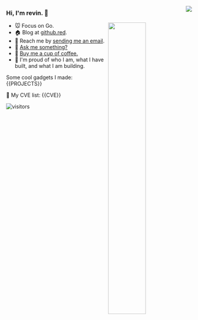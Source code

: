 <a href="https://busy.moe/"><img align="right" src="https://busy.moe/badges/2?style=for-the-badge"/></a>

### Hi, I'm **revin**. 👋

<a href="https://github.com/saveworks?tab=repositories">
  <img align="right" src="https://github-readme-stats.vercel.app/api?username=saveworks&show_icons=true&title_color=000&icon_color=0099ff&text_color=000&bg_color=ffffff&hide_border=true#gh-light-mode-only" width="45%" />
</a>

- 🐭 Focus on Go.
- 🏠 Blog at [github.red]().
- 📩 Reach me by [sending me an email](mailto:).
- 💬 [Ask me something?](https://box.n3ko.co/_/revin)
- 🤤 [Buy me a cup of coffee.](https://github.com/sponsors/saveworks/)
- 💫 I'm proud of who I am, what I have built, and what I am building.

Some cool gadgets I made:
{{PROJECTS}}

🎯 My CVE list:
{{CVE}}

![visitors](https://visitor-badge.laobi.icu/badge?page_id=saveworks)
